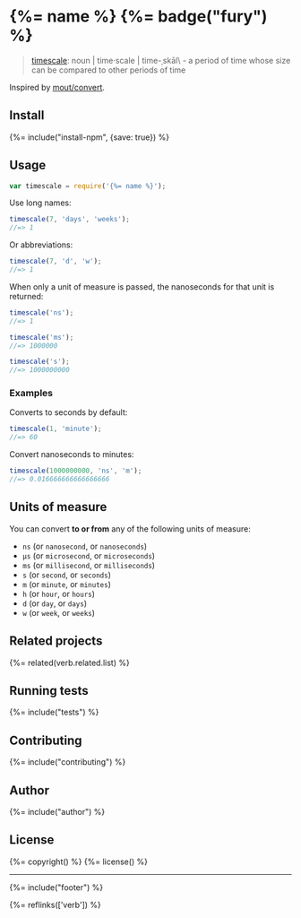 # {%= name %} {%= badge("fury") %}

> [timescale][def]: noun | time·scale | time\-ˌskāl\ - a period of time whose size can be compared to other periods of time

Inspired by [mout/convert](https://github.com/mout/mout/blob/master/src/time/convert.js).

<!-- toc -->

## Install
{%= include("install-npm", {save: true}) %}

## Usage

```js
var timescale = require('{%= name %}');
```

Use long names:

```js
timescale(7, 'days', 'weeks');
//=> 1
```

Or abbreviations:

```js
timescale(7, 'd', 'w');
//=> 1
```

When only a unit of measure is passed, the nanoseconds for that unit is returned:

```js
timescale('ns');
//=> 1

timescale('ms');
//=> 1000000

timescale('s');
//=> 1000000000
```

### Examples

Converts to seconds by default:

```js
timescale(1, 'minute');
//=> 60
```

Convert nanoseconds to minutes:

```js
timescale(1000000000, 'ns', 'm');
//=> 0.016666666666666666
```

## Units of measure

You can convert **to or from** any of the following units of measure:

- `ns` (or `nanosecond`, or `nanoseconds`)
- `μs` (or `microsecond`, or `microseconds`)
- `ms` (or `millisecond`, or `milliseconds`)
- `s` (or `second`, or `seconds`)
- `m` (or `minute`, or `minutes`)
- `h` (or `hour`, or `hours`)
- `d` (or `day`, or `days`)
- `w` (or `week`, or `weeks`)


## Related projects
{%= related(verb.related.list) %}  

## Running tests
{%= include("tests") %}

## Contributing
{%= include("contributing") %}

## Author
{%= include("author") %}

## License
{%= copyright() %}
{%= license() %}

***

{%= include("footer") %}

[def]: http://www.merriam-webster.com/dictionary/timescale

{%= reflinks(['verb']) %}  
